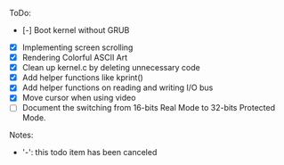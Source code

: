 ToDo:
- [-] Boot kernel without GRUB
- [x] Implementing screen scrolling
- [x] Rendering Colorful ASCII Art
- [x] Clean up kernel.c by deleting unnecessary code
- [x] Add helper functions like kprint()
- [x] Add helper functions on reading and writing I/O bus
- [x] Move cursor when using video
- [ ] Document the switching from 16-bits Real Mode to 32-bits Protected Mode.

Notes:
* '-': this todo item has been canceled
